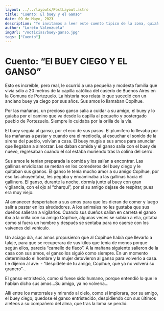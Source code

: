 ```yaml
---
layout: ../../layouts/PostLayout.astro
title: "Cuento: El buey y el Ganso"
date: 09 de Mayo, 2023
description: "Te invitamos a leer este cuento tipico de la zona, quizá puedas sacar alguna lección valiosa. Escrito por don Germán Gatica."
author: "Loreto Valenzuela"
imgUrl: "/noticias/buey-ganso.jpg"
tags: ["Cuento"]
---
```


# **Cuento: “El BUEY CIEGO Y EL GANSO”**

Esto es increíble, pero real, le ocurrió a una pequeña y modesta familia que vivía sólo a 20 metros de la capilla católica del caserío de Buenos Aires en la Comuna de Portezuelo.
La historia nos relata lo que sucedió con un anciano buey ya ciego por sus años. Sus amos lo llamaban Copihue.

Por las mañanas, un precioso ganso salía a cuidar a su amigo, el buey y lo guiaba por el camino que va desde la capilla al pequeño y postergado pueblo de Portezuelo. Siempre lo cuidaba por la orilla de la vía.

El buey seguía al ganso, por el eco de sus pasos. El plumífero lo llevaba por las mañanas a pastar y cuando era el mediodía, al escuchar el sonido de la sirena del pueblo, volvían a casa. El buey mugía a sus amos para anunciar que llegaban a almorzar. Les daban comida y el ganso salía con el buey de nuevo, regresaban cuando el sol estaba muriendo tras la colina del cerro.

Sus amos le tenían preparada la comida y los salían a encontrar.
Las gallinas envidiosas se metían en los comederos del buey ciego y le quitaban sus granos. El ganso le tenía mucho amor a su amigo Copihue, por eso las ahuyentaba, les pegaba y encaminaba a las gallinas hacia el gallinero.
El ganso, durante la noche, dormía junto al buey con gran vigilancia, con el ojo al “charqui”, por si su amigo dejase de respirar, pues era muy viejo.

Al amanecer despertaban a sus amos para que les dieran de comer y luego salir a pastar en los alrededores. A los animales no les gustaba que sus dueños salieran a vigilarlos. Cuando sus dueños salían en carreta el ganso iba a la orilla con su amigo Copihue, algunas veces se subían a ella, gritaba como si fuera un hombre y después se sentaba para no caerse con los vaivenes del vehículo.

Un aciago día, sus amos propusieron que al Copihue había que llevarlo a talaje, para que se recuperara de sus kilos que tenia de menos porque según ellos, parecía “camello de flaco”.
A la mañana siguiente salieron de la casa con sus amos, el ganso los siguió como siempre. En un momento determinado el hombre y la mujer detuvieron al ganso para volverlo a casa. Le dijeron al ave: - “despídete de tu amigo, Copihue, que ya no volverá su granero”-.

El ganso entristeció, como si fuese sido humano, porque entendió lo que le habían dicho sus amos…Su amigo, ya no volvería…

Allí entre los matorrales y mirando al cielo, como si implorara, por su amigo, el buey ciego, quedose el ganso entristecido, despidiendo con sus últimos aleteos a su compañero del alma, que tras la loma se perdió.
